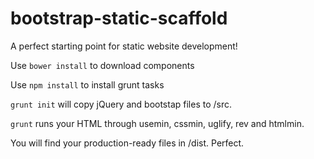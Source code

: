 bootstrap-static-scaffold
=========================

A perfect starting point for static website development!

Use `bower install` to download components

Use `npm install` to install grunt tasks


`grunt init` will copy jQuery and bootstap files to /src.

`grunt` runs your HTML through usemin, cssmin, uglify, rev and htmlmin.

You will find your production-ready files in /dist. Perfect.
